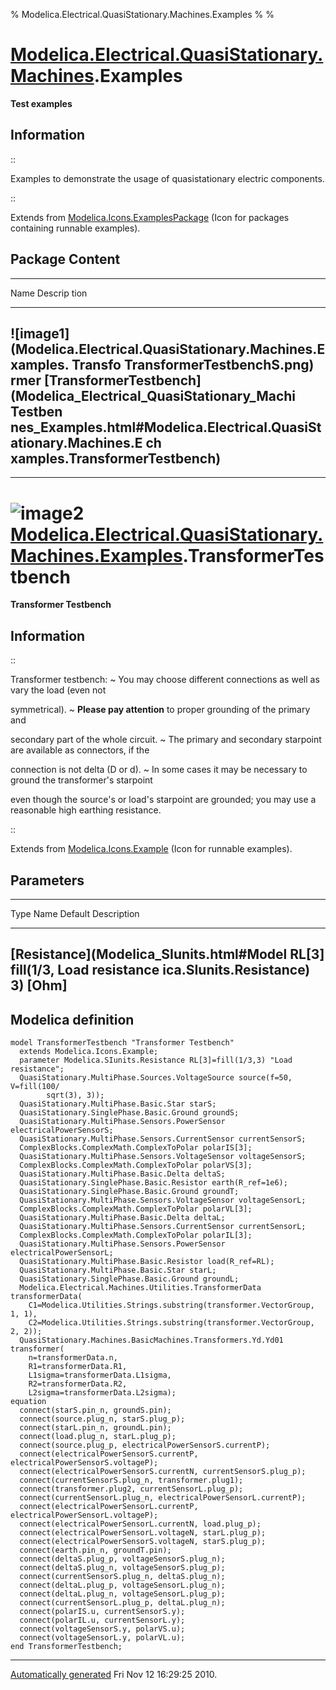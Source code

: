% Modelica.Electrical.QuasiStationary.Machines.Examples
% 
% 

[Modelica.Electrical.QuasiStationary.Machines](Modelica_Electrical_QuasiStationary_Machines.html#Modelica.Electrical.QuasiStationary.Machines).Examples
=======================================================================================================================================================

**Test examples**

Information
-----------

::

Examples to demonstrate the usage of quasistationary electric
components.

::

Extends from
[Modelica.Icons.ExamplesPackage](Modelica_Icons_ExamplesPackage.html#Modelica.Icons.ExamplesPackage)
(Icon for packages containing runnable examples).

Package Content
---------------

  ------------------------------------------------------------------------
  Name                                                             Descrip
                                                                   tion
  ---------------------------------------------------------------- -------
  ![image1](Modelica.Electrical.QuasiStationary.Machines.Examples. Transfo
  TransformerTestbenchS.png)                                       rmer
  [TransformerTestbench](Modelica_Electrical_QuasiStationary_Machi Testben
  nes_Examples.html#Modelica.Electrical.QuasiStationary.Machines.E ch
  xamples.TransformerTestbench)                                    
  ------------------------------------------------------------------------

* * * * *

![image2](Modelica.Electrical.QuasiStationary.Machines.Examples.TransformerTestbenchI.png) [Modelica.Electrical.QuasiStationary.Machines.Examples](Modelica_Electrical_QuasiStationary_Machines_Examples.html#Modelica.Electrical.QuasiStationary.Machines.Examples).TransformerTestbench
=========================================================================================================================================================================================================================================================================================

**Transformer Testbench**

Information
-----------

::

Transformer testbench:
  ~ You may choose different connections as well as vary the load (even
    not

symmetrical).
  ~ **Please pay attention** to proper grounding of the primary and

secondary part of the whole circuit.
  ~ The primary and secondary starpoint are available as connectors, if
    the

connection is not delta (D or d).
  ~ In some cases it may be necessary to ground the transformer's
    starpoint

even though the source's or load's starpoint are grounded; you may use a
reasonable high earthing resistance.

::

Extends from
[Modelica.Icons.Example](Modelica_Icons.html#Modelica.Icons.Example)
(Icon for runnable examples).

Parameters
----------

  ------------------------------------------------------------------------
  Type                                     Name  Default   Description
  ---------------------------------------- ----- --------- ---------------
  [Resistance](Modelica_SIunits.html#Model RL[3] fill(1/3, Load resistance
  ica.SIunits.Resistance)                        3)        [Ohm]
  ------------------------------------------------------------------------

Modelica definition
-------------------

    model TransformerTestbench "Transformer Testbench"
      extends Modelica.Icons.Example;
      parameter Modelica.SIunits.Resistance RL[3]=fill(1/3,3) "Load resistance";
      QuasiStationary.MultiPhase.Sources.VoltageSource source(f=50, V=fill(100/
            sqrt(3), 3));
      QuasiStationary.MultiPhase.Basic.Star starS;
      QuasiStationary.SinglePhase.Basic.Ground groundS;
      QuasiStationary.MultiPhase.Sensors.PowerSensor electricalPowerSensorS;
      QuasiStationary.MultiPhase.Sensors.CurrentSensor currentSensorS;
      ComplexBlocks.ComplexMath.ComplexToPolar polarIS[3];
      QuasiStationary.MultiPhase.Sensors.VoltageSensor voltageSensorS;
      ComplexBlocks.ComplexMath.ComplexToPolar polarVS[3];
      QuasiStationary.MultiPhase.Basic.Delta deltaS;
      QuasiStationary.SinglePhase.Basic.Resistor earth(R_ref=1e6);
      QuasiStationary.SinglePhase.Basic.Ground groundT;
      QuasiStationary.MultiPhase.Sensors.VoltageSensor voltageSensorL;
      ComplexBlocks.ComplexMath.ComplexToPolar polarVL[3];
      QuasiStationary.MultiPhase.Basic.Delta deltaL;
      QuasiStationary.MultiPhase.Sensors.CurrentSensor currentSensorL;
      ComplexBlocks.ComplexMath.ComplexToPolar polarIL[3];
      QuasiStationary.MultiPhase.Sensors.PowerSensor electricalPowerSensorL;
      QuasiStationary.MultiPhase.Basic.Resistor load(R_ref=RL);
      QuasiStationary.MultiPhase.Basic.Star starL;
      QuasiStationary.SinglePhase.Basic.Ground groundL;
      Modelica.Electrical.Machines.Utilities.TransformerData transformerData(
        C1=Modelica.Utilities.Strings.substring(transformer.VectorGroup, 1, 1),
        C2=Modelica.Utilities.Strings.substring(transformer.VectorGroup, 2, 2));
      QuasiStationary.Machines.BasicMachines.Transformers.Yd.Yd01 transformer(
        n=transformerData.n,
        R1=transformerData.R1,
        L1sigma=transformerData.L1sigma,
        R2=transformerData.R2,
        L2sigma=transformerData.L2sigma);
    equation 
      connect(starS.pin_n, groundS.pin);
      connect(source.plug_n, starS.plug_p);
      connect(starL.pin_n, groundL.pin);
      connect(load.plug_n, starL.plug_p);
      connect(source.plug_p, electricalPowerSensorS.currentP);
      connect(electricalPowerSensorS.currentP, electricalPowerSensorS.voltageP);
      connect(electricalPowerSensorS.currentN, currentSensorS.plug_p);
      connect(currentSensorS.plug_n, transformer.plug1);
      connect(transformer.plug2, currentSensorL.plug_p);
      connect(currentSensorL.plug_n, electricalPowerSensorL.currentP);
      connect(electricalPowerSensorL.currentP, electricalPowerSensorL.voltageP);
      connect(electricalPowerSensorL.currentN, load.plug_p);
      connect(electricalPowerSensorL.voltageN, starL.plug_p);
      connect(electricalPowerSensorS.voltageN, starS.plug_p);
      connect(earth.pin_n, groundT.pin);
      connect(deltaS.plug_p, voltageSensorS.plug_n);
      connect(deltaS.plug_n, voltageSensorS.plug_p);
      connect(currentSensorS.plug_n, deltaS.plug_n);
      connect(deltaL.plug_p, voltageSensorL.plug_n);
      connect(deltaL.plug_n, voltageSensorL.plug_p);
      connect(currentSensorL.plug_p, deltaL.plug_n);
      connect(polarIS.u, currentSensorS.y);
      connect(polarIL.u, currentSensorL.y);
      connect(voltageSensorS.y, polarVS.u);
      connect(voltageSensorL.y, polarVL.u);
    end TransformerTestbench;

* * * * *

[Automatically generated](http://www.3ds.com/) Fri Nov 12 16:29:25 2010.
